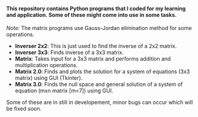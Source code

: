 #### This repository contains Python programs that I coded for my learning and application. Some of these might come into use in some tasks.

*Note:* The matrix programs use Gauss-Jordan elimination method for some operations.
- **Inverser 2x2**: This is just used to find the inverse of a 2x2 matrix.
- **Inverser 3x3**: Finds inverse of a 3x3 matrix.
- **Matrix**: Takes input for a 3x3 matrix and performs addition and multiplication operations.
- **Matrix 2.0**: Finds and plots the solution for a system of equations (3x3 matrix) using GUI (Tkinter).
- **Matrix 3.0**: Finds the null space and general solution of a system of equation (mxn matrix [m<7]) using GUI.

Some of these are in still in developement, minor bugs can occur which will be fixed soon. 
